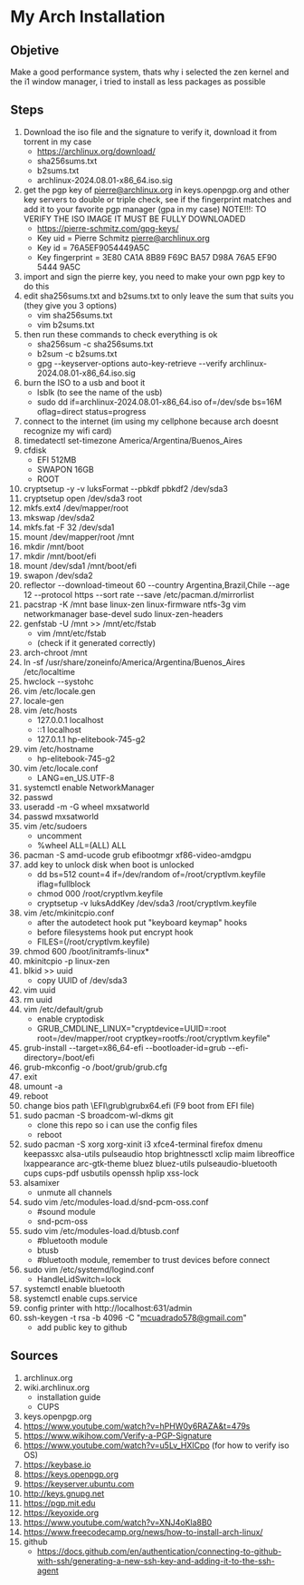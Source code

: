 # My Arch Installation
## Objetive
Make a good performance system, thats why i selected the zen kernel and the i1 window manager, i tried to install as less packages as possible
## Steps
1. Download the iso file and the signature to verify it, download it from torrent in my case
    + https://archlinux.org/download/
    + sha256sums.txt
    + b2sums.txt
    + archlinux-2024.08.01-x86_64.iso.sig
2. get the pgp key of pierre@archlinux.org in keys.openpgp.org and other key servers to double or triple check, see if the fingerprint matches and add it to your favorite pgp manager (gpa in my case)
NOTE!!!: TO VERIFY THE ISO IMAGE IT MUST BE FULLY DOWNLOADED
    + https://pierre-schmitz.com/gpg-keys/
    + Key uid         = Pierre Schmitz <pierre@archlinux.org>
    + Key id          = 76A5EF9054449A5C
    + Key fingerprint = 3E80 CA1A 8B89 F69C BA57  D98A 76A5 EF90 5444 9A5C
3. import and sign the pierre key, you need to make your own pgp key to do this
4. edit sha256sums.txt and b2sums.txt to only leave the sum that suits you (they give you 3 options)
    + vim sha256sums.txt
    + vim b2sums.txt
5. then run these commands to check everything is ok
    + sha256sum -c sha256sums.txt
    + b2sum -c b2sums.txt
    + gpg --keyserver-options auto-key-retrieve --verify archlinux-2024.08.01-x86_64.iso.sig
6. burn the ISO to a usb and boot it
    + lsblk (to see the name of the usb)
    + sudo dd if=archlinux-2024.08.01-x86_64.iso of=/dev/sde bs=16M oflag=direct status=progress
7. connect to the internet (im using my cellphone because arch doesnt recognize my wifi card)
8. timedatectl set-timezone America/Argentina/Buenos_Aires
9. cfdisk 
    + EFI 512MB
    + SWAPON 16GB
    + ROOT
10. cryptsetup -y -v luksFormat --pbkdf pbkdf2 /dev/sda3
11. cryptsetup open /dev/sda3 root
12. mkfs.ext4 /dev/mapper/root
13. mkswap /dev/sda2
14. mkfs.fat -F 32 /dev/sda1
15. mount /dev/mapper/root /mnt
16. mkdir /mnt/boot
17. mkdir /mnt/boot/efi
18. mount /dev/sda1 /mnt/boot/efi
19. swapon /dev/sda2
20. reflector --download-timeout 60 --country Argentina,Brazil,Chile --age 12 --protocol https --sort rate --save /etc/pacman.d/mirrorlist
21. pacstrap -K /mnt base linux-zen linux-firmware ntfs-3g vim networkmanager base-devel sudo linux-zen-headers
22. genfstab -U /mnt >> /mnt/etc/fstab 
    + vim /mnt/etc/fstab
    + (check if it generated correctly)
23. arch-chroot /mnt
24. ln -sf /usr/share/zoneinfo/America/Argentina/Buenos_Aires /etc/localtime
25. hwclock --systohc
26. vim /etc/locale.gen
27. locale-gen 
28. vim /etc/hosts
    + 127.0.0.1        localhost
    + ::1              localhost
    + 127.0.1.1        hp-elitebook-745-g2
29. vim /etc/hostname 
    + hp-elitebook-745-g2
30. vim /etc/locale.conf  
    + LANG=en_US.UTF-8
31. systemctl enable NetworkManager
32. passwd
33. useradd -m -G wheel mxsatworld
34. passwd mxsatworld
35. vim /etc/sudoers 
    + uncomment
    + %wheel ALL=(ALL) ALL
36. pacman -S amd-ucode grub efibootmgr xf86-video-amdgpu
37. add key to unlock disk when boot is unlocked 
    + dd bs=512 count=4 if=/dev/random of=/root/cryptlvm.keyfile iflag=fullblock
    + chmod 000 /root/cryptlvm.keyfile
    + cryptsetup -v luksAddKey /dev/sda3 /root/cryptlvm.keyfile
38. vim /etc/mkinitcpio.conf 
    + after the autodetect hook put "keyboard keymap" hooks 
    + before filesystems hook put encrypt hook
    + FILES=(/root/cryptlvm.keyfile) 
39. chmod 600 /boot/initramfs-linux* 
40. mkinitcpio -p linux-zen 
41. blkid >> uuid
    + copy UUID of /dev/sda3 
42. vim uuid 
43. rm uuid
44. vim /etc/default/grub 
    + enable cryptodisk 
    + GRUB_CMDLINE_LINUX="cryptdevice=UUID=<copypasted uuid>:root root=/dev/mapper/root cryptkey=rootfs:/root/cryptlvm.keyfile" 
45. grub-install --target=x86_64-efi --bootloader-id=grub --efi-directory=/boot/efi
46. grub-mkconfig -o /boot/grub/grub.cfg 
47. exit
48. umount -a
49. reboot   
50. change bios path \EFI\grub\grubx64.efi (F9 boot from EFI file)
51. sudo pacman -S broadcom-wl-dkms git
    + clone this repo so i can use the config files
    + reboot 
52. sudo pacman -S xorg xorg-xinit i3 xfce4-terminal firefox dmenu keepassxc alsa-utils pulseaudio htop brightnessctl xclip maim libreoffice lxappearance arc-gtk-theme bluez bluez-utils pulseaudio-bluetooth cups cups-pdf usbutils openssh hplip xss-lock
53. alsamixer
    + unmute all channels    
54. sudo vim /etc/modules-load.d/snd-pcm-oss.conf
    + #sound module
    + snd-pcm-oss
55. sudo vim /etc/modules-load.d/btusb.conf
    + #bluetooth module
    + btusb
    + #bluetooth module, remember to trust devices before connect 
56. sudo vim /etc/systemd/logind.conf
    + HandleLidSwitch=lock
57. systemctl enable bluetooth
58. systemctl enable cups.service
59. config printer with http://localhost:631/admin 
60. ssh-keygen -t rsa -b 4096 -C "mcuadrado578@gmail.com"
    + add public key to github
## Sources
1. archlinux.org
2. wiki.archlinux.org
    + installation guide
    + CUPS
3. keys.openpgp.org
4. https://www.youtube.com/watch?v=hPHW0y6RAZA&t=479s
5. https://www.wikihow.com/Verify-a-PGP-Signature
6. https://www.youtube.com/watch?v=u5Lv_HXICpo (for how to verify iso OS)
7. https://keybase.io
8. https://keys.openpgp.org
9. https://keyserver.ubuntu.com
10. http://keys.gnupg.net
11. https://pgp.mit.edu
12. https://keyoxide.org
13. https://www.youtube.com/watch?v=XNJ4oKla8B0 
14. https://www.freecodecamp.org/news/how-to-install-arch-linux/
15. github
    + https://docs.github.com/en/authentication/connecting-to-github-with-ssh/generating-a-new-ssh-key-and-adding-it-to-the-ssh-agent
